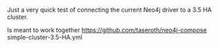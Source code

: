 Just a very quick test of connecting the current Neo4j driver to a 3.5 HA cluster.

Is meant to work together https://github.com/taseroth/neo4j-compose simple-cluster-3.5-HA.yml
